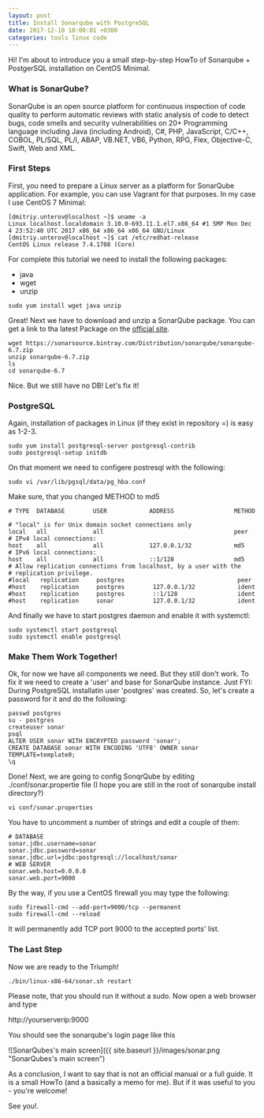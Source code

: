```yaml
---
layout: post
title: Install Sonarqube with PostgreSQL
date: 2017-12-10 10:00:01 +0300
categories: tools linux code
---
```


Hi! I'm about to introduce you a small step-by-step HowTo of Sonarqube + PostgerSQL installation on CentOS Minimal.

### What is SonarQube?

SonarQube is an open source platform for continuous inspection of code quality to perform automatic reviews with static analysis of code to detect bugs, code smells and security vulnerabilities on 20+ Programming language including Java (including Android), C#, PHP, JavaScript, C/C++, COBOL, PL/SQL, PL/I, ABAP, VB.NET, VB6, Python, RPG, Flex, Objective-C, Swift, Web and XML.

### First Steps

First, you need to prepare a Linux server as a platform for SonarQube application. For example, you can use Vagrant for that purposes. In my case I use CentOS 7 Minimal:
```
[dmitriy.unterov@localhost ~]$ uname -a
Linux localhost.localdomain 3.10.0-693.11.1.el7.x86_64 #1 SMP Mon Dec 4 23:52:40 UTC 2017 x86_64 x86_64 x86_64 GNU/Linux
[dmitriy.unterov@localhost ~]$ cat /etc/redhat-release
CentOS Linux release 7.4.1708 (Core)
```
For complete this tutorial we need to install the following packages:
* java
* wget
* unzip

```
sudo yum install wget java unzip
```
Great! Next we have to download and unzip a SonarQube package. You can get a link to tha latest Package on the [official site](https://www.sonarqube.org/).
```
wget https://sonarsource.bintray.com/Distribution/sonarqube/sonarqube-6.7.zip
unzip sonarqube-6.7.zip
ls
cd sonarqube-6.7
```
Nice. But we still have no DB! Let's fix it!

### PostgreSQL

Again, installation of packages in Linux (if they exist in repository =) is easy as 1-2-3.
```
sudo yum install postgresql-server postgresql-contrib
sudo postgresql-setup initdb
```
On that moment we need to configere postresql with the following:
```
sudo vi /var/lib/pgsql/data/pg_hba.conf
```
Make sure, that you changed METHOD to md5
```
# TYPE  DATABASE        USER            ADDRESS                 METHOD

# "local" is for Unix domain socket connections only
local   all             all                                     peer
# IPv4 local connections:
host    all             all             127.0.0.1/32            md5
# IPv6 local connections:
host    all             all             ::1/128                 md5
# Allow replication connections from localhost, by a user with the
# replication privilege.
#local   replication     postgres                                peer
#host    replication     postgres        127.0.0.1/32            ident
#host    replication     postgres        ::1/128                 ident
#host    replication     sonar           127.0.0.1/32            ident
```
And finally we have to start postgres daemon and enable it with systemctl:
```
sudo systemctl start postgresql
sudo systemctl enable postgresql
```

### Make Them Work Together!

Ok, for now we have all components we need. But they still don't work. 
To fix it we need to create a 'user' and base for SonarQube instance.
Just FYI: During PostgreSQL installatin user 'postgres' was created. So, let's create a password for it and do the following:
```
passwd postgres
su - postgres
createuser sonar
psql
ALTER USER sonar WITH ENCRYPTED password 'sonar';
CREATE DATABASE sonar WITH ENCODING 'UTF8' OWNER sonar TEMPLATE=template0;
\q
```
Done! Next, we are going to config SonqrQube by editing ./conf/sonar.propertie file (I hope you are still in the root of sonarqube install directory?)
```
vi conf/sonar.properties
```
You have to uncomment a number of strings and edit a couple of them:
```
# DATABASE
sonar.jdbc.username=sonar
sonar.jdbc.password=sonar
sonar.jdbc.url=jdbc:postgresql://localhost/sonar
# WEB SERVER
sonar.web.host=0.0.0.0
sonar.web.port=9000
```
By the way, if you use a CentOS firewall you may type the following:
```
sudo firewall-cmd --add-port=9000/tcp --permanent
sudo firewall-cmd --reload
```
It will permanently add TCP port 9000 to the accepted ports' list.

### The Last Step

Now we are ready to the Triumph!
```
./bin/linux-x86-64/sonar.sh restart
```
Please note, that you should run it without a sudo.
Now open a web browser and type 

http://yourserverip:9000

You should see the sonarqube's login page like this

![SonarQubes's main screen]({{ site.baseurl }}/images/sonar.png "SonarQubes's main screen")

As a conclusion, I want to say that is not an official manual or a full guide. It is a small HowTo (and a basically a memo for me). But if it was useful to you - you're welcome!

See you!. 
